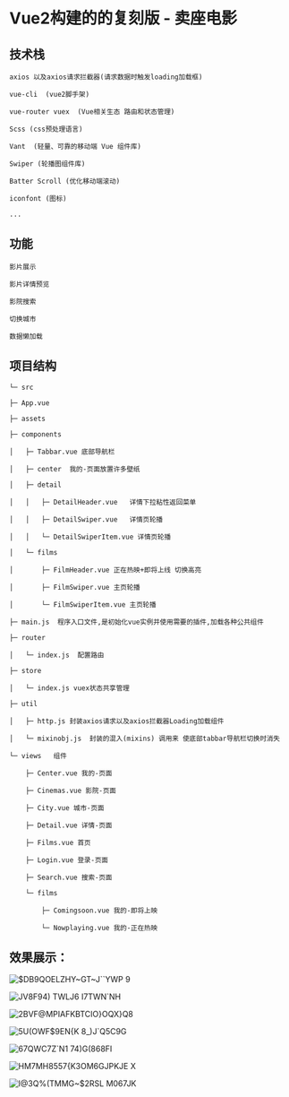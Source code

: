 # Vue2构建的的复刻版 - 卖座电影

## 技术栈
```
axios 以及axios请求拦截器(请求数据时触发loading加载框)

vue-cli  (vue2脚手架)

vue-router vuex  (Vue相关生态 路由和状态管理)

Scss (css预处理语言)
 
Vant  (轻量、可靠的移动端 Vue 组件库)

Swiper (轮播图组件库)

Batter Scroll (优化移动端滚动)

iconfont (图标)

...
```

## 功能
```
影片展示

影片详情预览

影院搜索

切换城市

数据懒加载
```
## 项目结构
```
└─ src 

├─ App.vue

├─ assets

├─ components

│	├─ Tabbar.vue 底部导航栏

│	├─ center  我的-页面放置许多壁纸

│	├─ detail

│	│	├─ DetailHeader.vue   详情下拉粘性返回菜单

│	│	├─ DetailSwiper.vue   详情页轮播

│	│	└─ DetailSwiperItem.vue 详情页轮播

│	└─ films

│	 	├─ FilmHeader.vue 正在热映+即将上线 切换高亮

│	 	├─ FilmSwiper.vue 主页轮播

│	 	└─ FilmSwiperItem.vue 主页轮播

├─ main.js  程序入口文件,是初始化vue实例并使用需要的插件,加载各种公共组件

├─ router 

│	└─ index.js  配置路由

├─ store

│	└─ index.js vuex状态共享管理

├─ util

│	├─ http.js 封装axios请求以及axios拦截器Loading加载组件

│	└─ mixinobj.js  封装的混入(mixins) 调用来 使底部tabbar导航栏切换时消失

└─ views   组件

 	├─ Center.vue 我的-页面
  
 	├─ Cinemas.vue 影院-页面
  
 	├─ City.vue 城市-页面
  
 	├─ Detail.vue 详情-页面
  
 	├─ Films.vue 首页
  
 	├─ Login.vue 登录-页面
  
 	├─ Search.vue 搜索-页面
  
 	└─ films
  
 	 	├─ Comingsoon.vue 我的-即将上映
    
 	 	└─ Nowplaying.vue 我的-正在热映
```
    
## 效果展示：
![$DB9QOELZHY~GT~J``YWP 9](https://user-images.githubusercontent.com/113281531/191504746-7d8ca723-bf02-442e-bba9-321901cde205.png)

![JV8F94) TWLJ6 I7TWN`NH](https://user-images.githubusercontent.com/113281531/191500580-35ed83a1-4c73-4866-8d20-deb41781257c.png)

![2BVF@MPIAFKBTCIO}OQX}Q8](https://user-images.githubusercontent.com/113281531/191500586-9689d430-e26e-4613-9db2-d72443f516cd.png)

![5U(OWF$9EN{K 8_)J`Q5C9G](https://user-images.githubusercontent.com/113281531/191500597-64cda6c5-537c-48c2-80be-0f453139d3e6.png)

![67QWC7Z$`$N1 74)G(868FI](https://user-images.githubusercontent.com/113281531/191500605-35b8aab1-4889-4058-8786-5365ca7b955e.png)

![HM7MH8557{K3OM6GJPKJE X](https://user-images.githubusercontent.com/113281531/191500612-57b39f20-af78-47d8-b95a-ebe30820fcbf.png)

![I@3Q%(TMMG~$2RSL M067JK](https://user-images.githubusercontent.com/113281531/191500621-c0dfbb11-7bec-44ef-b102-780f19504b48.png)
